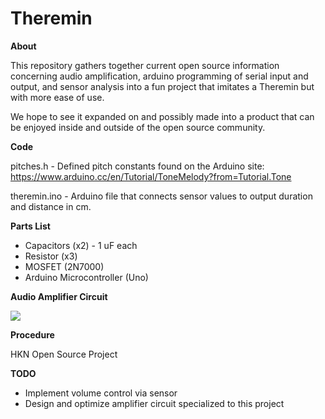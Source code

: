 # Theremin
**About**

This repository gathers together current open source information concerning audio amplification, arduino programming of serial input and output, and sensor analysis into a fun project that imitates a Theremin but with more ease of use.

We hope to see it expanded on and possibly made into a product that can be enjoyed inside and outside of the open source community.

**Code**

pitches.h - Defined pitch constants found on the Arduino site:
https://www.arduino.cc/en/Tutorial/ToneMelody?from=Tutorial.Tone

theremin.ino - Arduino file that connects sensor values to output duration and distance in cm.

**Parts List**

* Capacitors (x2) - 1 uF each
* Resistor (x3)
* MOSFET (2N7000)
* Arduino Microcontroller (Uno)

**Audio Amplifier Circuit**

![](http://i.cmpnet.com/audiodesignline/2010/discrete_audio_amplifier_basics_fig9.13.jpg)

**Procedure**

HKN Open Source Project

**TODO**
* Implement volume control via sensor
* Design and optimize amplifier circuit specialized to this project
